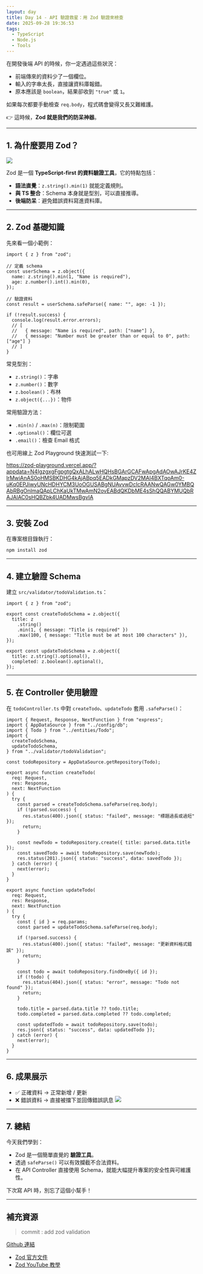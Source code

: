 ```yaml
---
layout: day
title: Day 14 - API 驗證救星：用 Zod 驗證來檢查
date: 2025-09-28 19:36:53
tags:
  - TypeScript
  - Node.js
  - Tools
---
```


在開發後端 API 的時候，你一定遇過這些狀況：

- 前端傳來的資料少了一個欄位。
- 輸入的字串太長，直接讓資料庫報錯。
- 原本應該是 `boolean`，結果卻收到 `"true"` 或 `1`。

如果每次都要手動檢查 `req.body`，程式碼會變得又長又難維護。

👉 這時候，**Zod 就是我們的防呆神器**。

<!-- more -->

---

## 1. 為什麼要用 Zod？

![](https://github.com/ArvinYang1925/iThome-2025/blob/main/images/Day14-Zod/1-zod.png?raw=true)

Zod 是一個 **TypeScript-first 的資料驗證工具**，它的特點包括：

- **語法直覺**：`z.string().min(1)` 就能定義規則。
- **與 TS 整合**：Schema 本身就是型別，可以直接推導。
- **後端防呆**：避免錯誤資料寫進資料庫。

---

## 2. Zod 基礎知識

先來看一個小範例：

```tsx
import { z } from "zod";

// 定義 schema
const userSchema = z.object({
  name: z.string().min(1, "Name is required"),
  age: z.number().int().min(0),
});

// 驗證資料
const result = userSchema.safeParse({ name: "", age: -1 });

if (!result.success) {
  console.log(result.error.errors);
  // [
  //   { message: "Name is required", path: ["name"] },
  //   { message: "Number must be greater than or equal to 0", path: ["age"] }
  // ]
}
```

常見型別：

- `z.string()`：字串
- `z.number()`：數字
- `z.boolean()`：布林
- `z.object({...})`：物件

常用驗證方法：

- `.min(n)` / `.max(n)`：限制範圍
- `.optional()`：欄位可選
- `.email()`：檢查 Email 格式

也可用線上 Zod Playground 快速測試一下:

https://zod-playground.vercel.app/?appdata=N4IgzgxgFgpgtgQxALhALwHQHsBGArGCAFwApgAdAOwAJrKE4ZlrMwiAnAS0oHMSBKDHG4kAjABpq5EADkGMapzDV2MAI4BXTqoAm0-uKq0EPJiwyUNcHDHYCM3UoOGUSABgNUAvvwDcIcRAANwQAGw0YMBQAbRBgOnlmaQApLChKaUkTMwAmN2ovEABdQKDbME4sShQQABYMUQbRAJAlAC0sHQBZbk4UADMwsBgvIA

---

## 3. 安裝 Zod

在專案根目錄執行：

```bash
npm install zod
```

---

## 4. 建立驗證 Schema

建立 `src/validator/todoValidation.ts`：

```tsx
import { z } from "zod";

export const createTodoSchema = z.object({
  title: z
    .string()
    .min(1, { message: "Title is required" })
    .max(100, { message: "Title must be at most 100 characters" }),
});

export const updateTodoSchema = z.object({
  title: z.string().optional(),
  completed: z.boolean().optional(),
});
```

---

## 5. 在 Controller 使用驗證

在 `todoController.ts` 中對 `createTodo`、`updateTodo` 套用 `.safeParse()`：

```tsx
import { Request, Response, NextFunction } from "express";
import { AppDataSource } from "../config/db";
import { Todo } from "../entities/Todo";
import {
  createTodoSchema,
  updateTodoSchema,
} from "../validator/todoValidation";

const todoRepository = AppDataSource.getRepository(Todo);

export async function createTodo(
  req: Request,
  res: Response,
  next: NextFunction
) {
  try {
    const parsed = createTodoSchema.safeParse(req.body);
    if (!parsed.success) {
      res.status(400).json({ status: "failed", message: "標題過長或過短" });
      return;
    }

    const newTodo = todoRepository.create({ title: parsed.data.title });
    const savedTodo = await todoRepository.save(newTodo);
    res.status(201).json({ status: "success", data: savedTodo });
  } catch (error) {
    next(error);
  }
}

export async function updateTodo(
  req: Request,
  res: Response,
  next: NextFunction
) {
  try {
    const { id } = req.params;
    const parsed = updateTodoSchema.safeParse(req.body);

    if (!parsed.success) {
      res.status(400).json({ status: "failed", message: "更新資料格式錯誤" });
      return;
    }

    const todo = await todoRepository.findOneBy({ id });
    if (!todo) {
      res.status(404).json({ status: "error", message: "Todo not found" });
      return;
    }

    todo.title = parsed.data.title ?? todo.title;
    todo.completed = parsed.data.completed ?? todo.completed;

    const updatedTodo = await todoRepository.save(todo);
    res.json({ status: "success", data: updatedTodo });
  } catch (error) {
    next(error);
  }
}
```

---

## 6. 成果展示

- ✅ 正確資料 → 正常新增 / 更新
- ❌ 錯誤資料 → 直接被擋下並回傳錯誤訊息
  ![](https://github.com/ArvinYang1925/iThome-2025/blob/main/images/Day14-Zod/2-postman-test.png?raw=true)

---

## 7. 總結

今天我們學到：

- Zod 是一個簡單直覺的 **驗證工具**。
- 透過 `safeParse()` 可以有效攔截不合法資料。
- 在 API Controller 直接使用 Schema，就能大幅提升專案的安全性與可維護性。

下次寫 API 時，別忘了這個小幫手！

---

## 補充資源

> commit : add zod validation

[Github 連結](https://github.com/ArvinYang1925/iThome2025-node-ts/commit/2bf8d89d9096edd2960abf384ceb98528f43fc99)

- [Zod 官方文件](https://zod.dev/)
- [Zod YouTube 教學](https://www.youtube.com/results?search_query=zod+validation)
